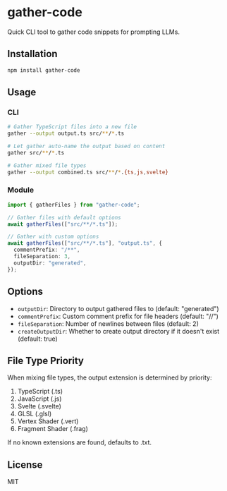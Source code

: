 # gather-code

Quick CLI tool to gather code snippets for prompting LLMs.

## Installation

```bash
npm install gather-code
```

## Usage

### CLI

```bash
# Gather TypeScript files into a new file
gather --output output.ts src/**/*.ts

# Let gather auto-name the output based on content
gather src/**/*.ts

# Gather mixed file types
gather --output combined.ts src/**/*.{ts,js,svelte}
```

### Module

```typescript
import { gatherFiles } from "gather-code";

// Gather files with default options
await gatherFiles(["src/**/*.ts"]);

// Gather with custom options
await gatherFiles(["src/**/*.ts"], "output.ts", {
  commentPrefix: "/**",
  fileSeparation: 3,
  outputDir: "generated",
});
```

## Options

- `outputDir`: Directory to output gathered files to (default: "generated")
- `commentPrefix`: Custom comment prefix for file headers (default: "//")
- `fileSeparation`: Number of newlines between files (default: 2)
- `createOutputDir`: Whether to create output directory if it doesn't exist (default: true)

## File Type Priority

When mixing file types, the output extension is determined by priority:

1. TypeScript (.ts)
2. JavaScript (.js)
3. Svelte (.svelte)
4. GLSL (.glsl)
5. Vertex Shader (.vert)
6. Fragment Shader (.frag)

If no known extensions are found, defaults to .txt.

## License

MIT
